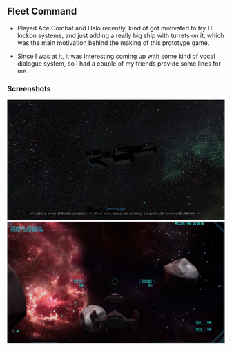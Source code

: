 

## Fleet Command
- Played Ace Combat and Halo recently, kind of got motivated to try UI lockon systems, and just adding a really big ship with turrets on it, which was the main motivation behind the making of this prototype game.
  
- Since I was at it, it was interesting coming up with some kind of vocal dialogue system, so I had a couple of my friends provide some lines for me.


### Screenshots
![SS1](https://github.com/niccojacinto/FleetCommand/blob/master/Screenshots/Capture.JPG)
![SS2](https://github.com/niccojacinto/FleetCommand/blob/master/Screenshots/Capture2.JPG)

